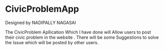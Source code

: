 # CivicProblemApp
Designed by NADIPALLY NAGASAI

The CivicProblem Apllication Which I have done will Allow users to post their civic problem in the website . There will be some Suggestions to solve the Issue which will be posted by other users.
